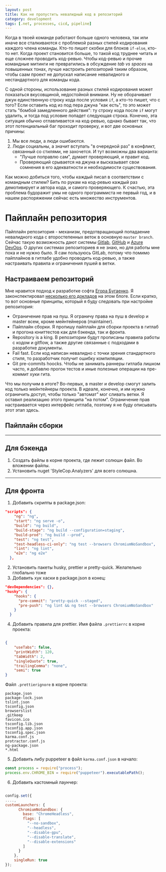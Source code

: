 ```yaml
---
layout: post
title: Как не пропустить невалидный код в репозиторий
category: development
tags: [.net, processes, cicd, pipeline]
---
```


Когда в твоей команде работают больше одного человека, так или иначе все сталкиваются с проблемой разных стилей кодирования каждого члена команды. Кто-то пишет скобки для блоков `if-else`, кто-то нет. Когда проект становится больше, то такой код труднее читать и еще сложнее проводить код-ревью. Чтобы код-ревью и прочие командные митинги не превратились в обсуждение _tab vs spaces_ на повышенных тонах, лучше настроить репозиторий таким образом, чтобы саам проект не допускал написание невалидного и нестандартного для команды кода.

С одной стороны, использование разных стилей кодирования может показаться вкусовщиной, недостойной внимани. Ну не оборачивает джун единственную строку кода после условия `if`, а кто-то пишет, что с того? Если оставить код из под пера джуна "как есть", то это может стать "бомбой замедленного действия": ту строку кода после `if` могут удалить, и тогда под условие попадет следующая строка. Конечно, эта ситуация обычно отлавливается на код-ревью, однако бывает так, что этот потенциальный баг проходит проверку, и вот две основных причины:

1. Мы все люди, а люди ошибаются.
2. Люди социальны, а значит вступать "в очередной раз" в конфликт, связанный со стилями, не захочется. И тут возможны два варианта:
    - "Лучше поправлю сам", думает проверяющий, и правит код.
    - Проверяющий срывается на джуна и высказывает свои сомнения в его адекватности и необходимости существования.

Как можно добиться того, чтобы каждый писал в соответствии с командным стилем? Бить по рукам на код-ревью каждый раз демотивирует и автора кода, и самого проверяющего. К счастью, эта проблема будоражит умы не одного программиста не первый год, и в нашем распоряжении сейчас есть множество инструментов.

# Пайплайн репозитория

Пайплайн репозитория - механизм, предотвращающий попадаение невалидного кода с второстепенных веток в основную `master branch`. Сейчас такую возможность дают системы [Gitlab](https://gitlab.com), [GitHub](https://github.com) и [Azure DevOps](https://dev.azure.com). О других системах репозиториев я не знаю, но для работы мне пока и не нужно было. Я сам пользуюсь GitLab, потому что помимо пайплайнов в гитлабе удобно проводить код-ревью, а также настраивать правила и ограничения пушей в ветки.

## Настраиваем репозиторий

Мне нравится подход к разработке софта [Егора Бугаенко](https://yegor256.com). Я законспектировал [несколько его докладов](/menu/tags.html#yegor256) на этом блоге. Если кратко, то вот основные принципы, который я буду следовать при настройке репозитория:

- Ограничение прав на пуш. Я ограничу права на пуш в develop и master всем, кроме мейнтейнеров (maintainer).
- Пайплайн сборки. Я пропишу пайплайн для сборки проекта в гитлаб и прогона юниттестов как для бэкенда, так и фронта.
- Repository is a king. В репозитории будут прописаны правила работы с кодом и gitflow, а также другие связанные с подходами в разработке документы.
- Fail fast. Если код написан невалидно с точки зрения стандартного стиля, то разработчик получит ошибку компиляции.
- Git pre-commits hoocks. Чтобы не занимать раннеры гитлаба лишком часто, я добавлю прогон тестов и иные полезные операции на пре-коммит хуки гита.

Что мы получим в итоге? Во-первых, в master и develop смогут залить код только мейнтейнеры проекта. В идеале, конечно, и им нужно ограничить доступ, чтобы только "автомат" мог сливать ветки. Я оставил реализацию этого принципа "на потом". Ограничение прав настраивается через интерфейс гитлаба, поэтому я не буду описывать этот этап здесь.

## Пайплайн сборки










---

## Для бэкенда

1. Создать файлы в корне проекта, где лежит солюшн файл. Во вложении файлы.
2. Установить nuget 'StyleCop.Analyzers' для всего солюшна.

---

## Для фронта

1. Добавить скрипты в package.json:

```json
"scripts": {
    "ng": "ng",
    "start": "ng serve -o",
    "build": "ng build",
    "build-stage": "ng build --configuration=staging",
    "build-prod": "ng build --prod",
    "test": "ng test",
    "test-headless-ci-only": "ng test --browsers ChromiumNoSandbox",
    "lint": "ng lint",
    "e2e": "ng e2e"
  },

```

2. Установить пакеты husky, prettier и pretty-quick. Желательно глобально тоже
3. Добавить хук хаски в package.json в конец:

```json
"devDependencies": {},
"husky": {
    "hooks": {
      "pre-commit": "pretty-quick --staged",
      "pre-push": "ng lint && ng test --browsers ChromiumNoSandbox"
    }
  }

```

4. Добавить правила для prettier. Имя файла `.prettierrc` в корне проекта:

```json

{
    "useTabs": false,
    "printWidth": 120,
    "tabWidth": 2,
    "singleQuote": true,
    "trailingComma": "none",
    "semi": true
}

```
Файл `.prettierignore` в корне проекта:

```plaintext
package.json
package-lock.json
tslint.json
tsconfig.json
browserslist
.gitkeep
favicon.ico
tsconfig.lib.json
tsconfig.app.json
tsconfig.spec.json
karma.conf.js
protractor.conf.js
ng-package.json
*.html
```

5. Добавить либу puppeteer в файл `karma.conf.json` в начало:

```js
const process = require("process");
process.env.CHROME_BIN = require("puppeteer").executablePath();
```

6. Добавить кастомный лаунчер:

```js

config.set({
....,
customLaunchers: {
      ChromiumNoSandbox: {
        base: "ChromeHeadless",
        flags: [
          "--no-sandbox",
          "--headless",
          "--disable-gpu",
          "--disable-translate",
          "--disable-extensions"
        ]
      }
    },
    singleRun: true
});
```